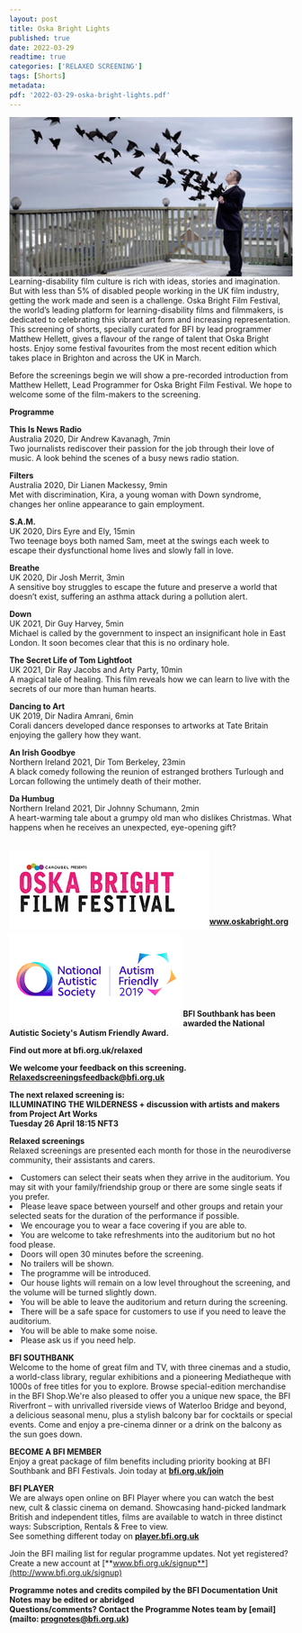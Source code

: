 ```yaml
---
layout: post
title: Oska Bright Lights
published: true
date: 2022-03-29
readtime: true
categories: ['RELAXED SCREENING']
tags: [Shorts]
metadata: 
pdf: '2022-03-29-oska-bright-lights.pdf'
---
```


<img style="float: left;" src="/img/oska-bright-lights-01.jpg"><br><br>


Learning-disability film culture is rich with ideas, stories and imagination. But with less than 5% of disabled people working in the UK film industry, getting the work made and seen is a challenge. Oska Bright Film Festival, the world’s leading platform for learning-disability films and filmmakers, is dedicated to celebrating this vibrant art form and increasing representation. This screening of shorts, specially curated for BFI by lead programmer Matthew Hellett, gives a flavour of the range of talent that Oska Bright hosts. Enjoy some festival favourites from the most recent edition which takes place in Brighton and across the UK in March.

Before the screenings begin we will show a pre-recorded introduction from Matthew Hellett, Lead Programmer for Oska Bright Film Festival. We hope to welcome some of the film-makers to the screening.

**Programme**

**This Is News Radio**<br>
Australia 2020, Dir Andrew Kavanagh, 7min<br>
Two journalists rediscover their passion for the job through their love of music. A look behind the scenes of a busy news radio station.

**Filters**<br>
Australia 2020, Dir Lianen Mackessy, 9min<br>
Met with discrimination, Kira, a young woman with Down syndrome, changes her online appearance to gain employment.

**S.A.M.**<br>
UK 2020, Dirs Eyre and Ely, 15min<br>
Two teenage boys both named Sam, meet at the swings each week to escape their dysfunctional home lives and slowly fall in love.

**Breathe**<br>
UK 2020, Dir Josh Merrit, 3min<br>
A sensitive boy struggles to escape the future and preserve a world that doesn’t exist, suffering an asthma attack during a pollution alert.

**Down**<br>
UK 2021, Dir Guy Harvey, 5min<br>
Michael is called by the government to inspect an insignificant hole in East London. It soon becomes clear that this is no ordinary hole.

**The Secret Life of Tom Lightfoot**<br>
UK 2021, Dir Ray Jacobs and Arty Party, 10min<br>
A magical tale of healing. This film reveals how we can learn to live with the secrets of our more than human hearts.

**Dancing to Art**<br>
UK 2019, Dir Nadira Amrani, 6min<br>
Corali dancers developed dance responses to artworks at Tate Britain enjoying the gallery how they want.

**An Irish Goodbye**<br>
Northern Ireland 2021, Dir Tom Berkeley, 23min<br>
A black comedy following the reunion of estranged brothers Turlough and Lorcan following the untimely death of their mother.

**Da Humbug**<br>
Northern Ireland 2021, Dir Johnny Schumann, 2min<br>
A heart-warming tale about a grumpy old man who dislikes Christmas. What happens when he receives an unexpected, eye-opening gift?
<br><br>


<img style="float: left;" src="/img/oska-logo.jpg"><br><br><br><br><br><br><br>
**www.oskabright.org**

<img style="float: left;" src="/img/autistic_society.png"><br><br><br><br><br><br><br>

**BFI Southbank has been awarded the National Autistic Society's Autism Friendly Award.**<br>


**Find out more at  bfi.org.uk/relaxed**<br>


**We welcome your feedback on this screening.**<br>
**Relaxedscreeningsfeedback@bfi.org.uk**<br>


**The next relaxed screening is:**<br>
**ILLUMINATING THE WILDERNESS + discussion with artists and makers from Project Art Works  
Tuesday 26 April 18:15 NFT3**<br>



**Relaxed screenings**<br>
Relaxed screenings are presented each month for those in the neurodiverse community, their assistants and carers.

<li>Customers can select their seats when they arrive in the auditorium. You may sit with your family/friendship group or there are some single seats if you prefer.

<li>Please leave space between yourself and other groups and retain your selected seats for the duration of the performance if possible.

<li>We encourage you to wear a face covering if you are able to.

<li>You are welcome to take refreshments into the auditorium but no hot food please.

<li>Doors will open 30 minutes before the screening.

<li>No trailers will be shown.

<li>The programme will be introduced.

<li>Our house lights will remain on a low level throughout the screening, and the volume will be turned slightly down.

<li>You will be able to leave the auditorium and return during the screening.

<li>There will be a safe space for customers to use if you need to leave the auditorium.

<li>You will be able to make some noise.

<li>Please ask us if you need help.


**BFI SOUTHBANK**  
Welcome to the home of great film and TV, with three cinemas and a studio, a world-class library, regular exhibitions and a pioneering Mediatheque with 1000s of free titles for you to explore. Browse special-edition merchandise in the BFI Shop.We&#39;re also pleased to offer you a unique new space, the BFI Riverfront – with unrivalled riverside views of Waterloo Bridge and beyond, a delicious seasonal menu, plus a stylish balcony bar for cocktails or special events. Come and enjoy a pre-cinema dinner or a drink on the balcony as the sun goes down.  

**BECOME A BFI MEMBER**  
Enjoy a great package of film benefits including priority booking at BFI Southbank and BFI Festivals. Join today at [**bfi.org.uk/join**](http://www.bfi.org.uk/join)  

**BFI PLAYER**  
 We are always open online on BFI Player where you can watch the best new, cult &amp; classic cinema on demand. Showcasing hand-picked landmark British and independent titles, films are available to watch in three distinct ways: Subscription, Rentals &amp; Free to view.<br> 
See something different today on [**player.bfi.org.uk**](https://player.bfi.org.uk/)

Join the BFI mailing list for regular programme updates. Not yet registered? Create a new account at [**www.bfi.org.uk/signup**](http://www.bfi.org.uk/signup)

**Programme notes and credits compiled by the BFI Documentation Unit  
Notes may be edited or abridged  
Questions/comments? Contact the Programme Notes team by [email](mailto: prognotes@bfi.org.uk)**  
  
  
<!--stackedit_data:
eyJoaXN0b3J5IjpbLTgyNTk0MzU2MCwtMTMwMjYzNjA2OCwxNT
E1NjU2MTQyLC0yMDQyNzA2NDQ3XX0=
-->
